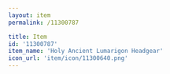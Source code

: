 ```yaml
---
layout: item
permalink: /11300787

title: Item
id: '11300787'
item_name: 'Holy Ancient Lumarigon Headgear'
icon_url: 'item/icon/11300640.png'
---
```

